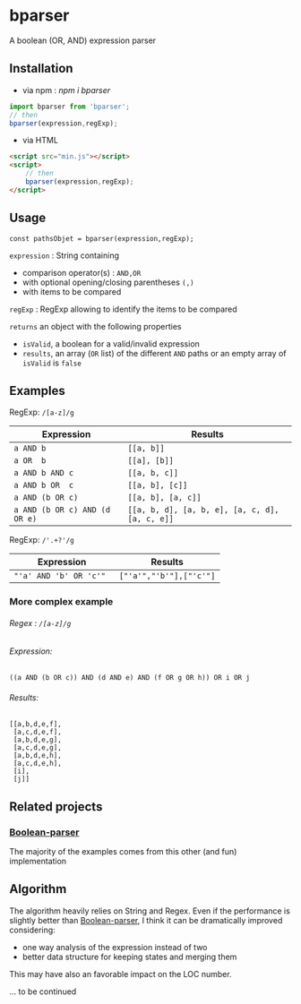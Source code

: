 # bparser

A boolean (OR, AND) expression parser

## Installation
- via npm : _npm i bparser_

```javascript
import bparser from 'bparser';
// then
bparser(expression,regExp);

```
- via HTML
```html
<script src="min.js"></script>
<script>
    // then
    bparser(expression,regExp);
</script>
```
## Usage
```javscript
const pathsObjet = bparser(expression,regExp);
```
`expression` : String containing
- comparison operator(s) : `AND,OR`
- with optional opening/closing parentheses `(,)` 
- with items to be compared
  
`regExp` : RegExp allowing to identify the items to be compared

`returns` an object with the following properties
- `isValid`, a boolean for a valid/invalid expression
- `results`, an array (`OR` list) of the different `AND` paths or an empty array of `isValid` is `false`


## Examples
RegExp: `/[a-z]/g`

Expression                    | Results
--------                      | ---------
`a AND b`                     | `[[a, b]]`
`a OR  b`                     | `[[a], [b]]`
`a AND b AND c`               | `[[a, b, c]]`
`a AND b OR  c`               | `[[a, b], [c]]`
`a AND (b OR c)`              | `[[a, b], [a, c]]`
`a AND (b OR c) AND (d OR e)` | `[[a, b, d], [a, b, e], [a, c, d], [a, c, e]]`

RegExp: `/'.+?'/g`

Expression                    | Results
--------                      | ---------
`"'a' AND 'b' OR 'c'" `         | `["'a'","'b'"],["'c'"]`


### More complex example

###### Regex : `/[a-z]/g`
###### Expression:
```
((a AND (b OR c)) AND (d AND e) AND (f OR g OR h)) OR i OR j
```

###### Results:
```
[[a,b,d,e,f],
 [a,c,d,e,f],
 [a,b,d,e,g],
 [a,c,d,e,g],
 [a,b,d,e,h],
 [a,c,d,e,h],
 [i],
 [j]]
```
## Related projects
 ###  [Boolean-parser](https://github.com/riichard/boolean-parser-js)
The majority of the examples comes from this other (and fun) implementation

## Algorithm
The algorithm heavily relies on String and Regex.
Even if the performance is slightly better than [Boolean-parser](https://github.com/riichard/boolean-parser-js), I think it can be dramatically improved considering:
- one way analysis of the expression instead of two
- better data structure for keeping states and merging them

This may have also an favorable impact on the LOC number.
  
... to be continued